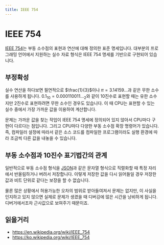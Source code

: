 ```yaml
---
title: IEEE 754
---
```


# IEEE 754
[IEEE 754](https://standards.ieee.org/content/ieee-standards/en/standard/754-2019.html)는 부동 소수점의 표현과 연산에 대해 정의한 표준 명세입니다.
대부분의 프로그래밍 언어에서 지원하는 실수 자료 형식은 IEEE 754 명세를 기반으로 구현되어 있습니다.


## 부정확성
실수 연산을 하다보면 필연적으로 $\frac{1}{3}$이나 $\pi=3.14159...$과 같은 무한 소수를 사용하게 됩니다.
$0.1_{10} = 0.000110011..._{2}$와 같이 10진수로 표현할 때는 유한 소수지만 2진수로 표현하려면 무한 소수인 경우도 있습니다.
이 때 CPU는 표현할 수 있는 실수 중에서 가장 가까운 값을 이용하여 계산합니다.

문제는 가까운 값을 찾는 작업이 IEEE 754 명세에 정의되어 있지 않아서 CPU마다 구현이 다르다는 점입니다.
그리고 CPU마다 다양한 부동 소수점 확장 명령어가 있습니다.
즉, 컴파일러 설정에 따라서 같은 소스 코드를 컴파일한 프로그램이라도 실행 환경에 따라 조금씩 다른 값을 내놓을 수 있습니다.


## 부동 소수점과 10진수 표기법간의 관계
일반적으로 부동 소수점 형식을 [JSON](https://www.json.org/json-en.html)과 같은 문자열 형식으로 직렬화할 때 특정 자리에서 반올림하거나 버려서 저장합니다.
이렇게 저장한 값을 다시 읽어들일 경우 저장한 값과 비트 단위로 같다는 보장을 할 수 없습니다.

물론 많은 상황에서 허용가능한 오차의 범위로 받아들여져서 문제는 없지만,
이 사실을 인지하고 있지 않으면 실제로 문제가 생겼을 때 디버깅에 많은 시간을 낭비하게 됩니다.
디버거에서조차 근사값으로 보여주기 때문이죠.


## 읽을거리
- https://en.wikipedia.org/wiki/IEEE_754
- https://ko.wikipedia.org/wiki/IEEE_754